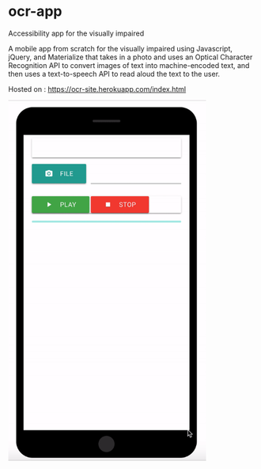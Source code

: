 # ocr-app
Accessibility app for the visually impaired

A mobile app from scratch for the visually impaired using Javascript, jQuery, and Materialize that takes in a photo and uses an Optical Character Recognition API to convert images of text into machine-encoded text, and then uses a text-to-speech API to read aloud the text to the user.

Hosted on : https://ocr-site.herokuapp.com/index.html

<img src="images/ocr.gif" alt="ocr" width="400"/>